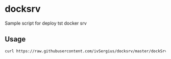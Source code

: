 # docksrv

Sample script for deploy tst docker srv

## Usage
```bash
curl https://raw.githubusercontent.com/ivSergius/docksrv/master/dockSrv1.sh | bash
```
